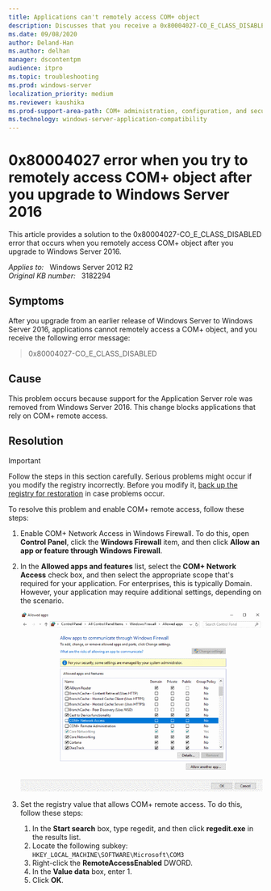 ```yaml
---
title: Applications can't remotely access COM+ object
description: Discusses that you receive a 0x80004027-CO_E_CLASS_DISABLED error when you try to remotely access COM+ object after you upgrade to Windows Server 2016. Provides a resolution.
ms.date: 09/08/2020
author: Deland-Han
ms.author: delhan
manager: dscontentpm
audience: itpro
ms.topic: troubleshooting
ms.prod: windows-server
localization_priority: medium
ms.reviewer: kaushika
ms.prod-support-area-path: COM+ administration, configuration, and security
ms.technology: windows-server-application-compatibility
---
```

# 0x80004027 error when you try to remotely access COM+ object after you upgrade to Windows Server 2016

This article provides a solution to the 0x80004027-CO_E_CLASS_DISABLED error that occurs when you remotely access COM+ object after you upgrade to Windows Server 2016.

_Applies to:_ &nbsp; Windows Server 2012 R2  
_Original KB number:_ &nbsp; 3182294

## Symptoms

After you upgrade from an earlier release of Windows Server to Windows Server 2016, applications cannot remotely access a COM+ object, and you receive the following error message:

> 0x80004027-CO_E_CLASS_DISABLED

## Cause

This problem occurs because support for the Application Server role was removed from Windows Server 2016. This change blocks applications that rely on COM+ remote access.

## Resolution

> [!IMPORTANT]
> Follow the steps in this section carefully. Serious problems might occur if you modify the registry incorrectly. Before you modify it, [back up the registry for restoration](https://support.microsoft.com/help/322756) in case problems occur.

To resolve this problem and enable COM+ remote access, follow these steps:

1. Enable COM+ Network Access in Windows Firewall. To do this, open **Control Panel**, click the **Windows Firewall** item, and then click **Allow an app or feature through Windows Firewall**.

2. In the **Allowed apps and features** list, select the **COM+ Network Access** check box, and then select the appropriate scope that's required for your application. For enterprises, this is typically Domain. However, your application may require additional settings, depending on the scenario.

    ![Allowed apps dialog box](./media/0x80004027-remotely-access-com-plus-object/com-plus-network-access-option.png)

3. Set the registry value that allows COM+ remote access. To do this, follow these steps:

    1. In the **Start search** box, type regedit, and then click **regedit.exe** in the results list.
    2. Locate the following subkey:  
      `HKEY_LOCAL_MACHINE\SOFTWARE\Microsoft\COM3`
    3. Right-click the **RemoteAccessEnabled** DWORD.
    4. In the **Value data** box, enter 1.
    5. Click **OK**.
